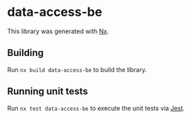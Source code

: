 # data-access-be

This library was generated with [Nx](https://nx.dev).

## Building

Run `nx build data-access-be` to build the library.

## Running unit tests

Run `nx test data-access-be` to execute the unit tests via [Jest](https://jestjs.io).
